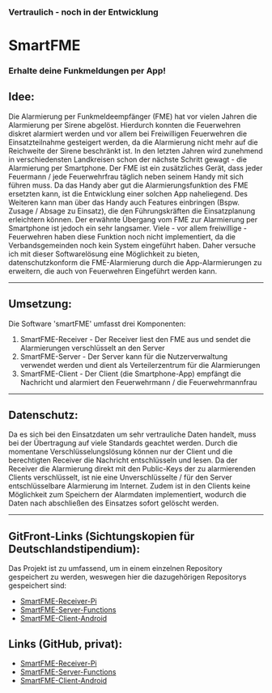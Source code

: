 ### Vertraulich - noch in der Entwicklung
# SmartFME
### Erhalte deine Funkmeldungen per App!
  
## Idee:
Die Alarmierung per Funkmeldeempfänger (FME) hat vor vielen Jahren die Alarmierung per Sirene abgelöst. Hierdurch konnten die Feuerwehren diskret alarmiert werden und vor allem bei Freiwilligen Feuerwehren die Einsatzteilnahme gesteigert werden, da die Alarmierung nicht mehr auf die Reichweite der Sirene beschränkt ist. In den letzten Jahren wird zunehmend in verschiedensten Landkreisen schon der nächste Schritt gewagt - die Alarmierung per Smartphone.
Der FME ist ein zusätzliches Gerät, dass jeder Feuermann / jede Feuerwehrfrau täglich neben seinem Handy mit sich führen muss. Da das Handy aber gut die Alarmierungsfunktion des FME ersetzten kann, ist die Entwicklung einer solchen App naheliegend. Des Weiteren kann man über das Handy auch Features einbringen (Bspw. Zusage / Absage zu Einsatz), die den Führungskräften die Einsatzplanung erleichtern können.
Der erwähnte Übergang vom FME zur Alarmierung per Smartphone ist jedoch ein sehr langsamer. Viele - vor allem freiwillige - Feuerwehren haben diese Funktion noch nicht implementiert, da die Verbandsgemeinden noch kein System eingeführt haben. Daher versuche ich mit dieser Softwarelösung eine Möglichkeit zu bieten, datenschutzkonform die FME-Alarmierung durch die App-Alarmierungen zu erweitern, die auch von Feuerwehren Eingeführt werden kann.

---

## Umsetzung:
Die Software 'smartFME' umfasst drei Komponenten:  
1.  SmartFME-Receiver - Der Receiver liest den FME aus und sendet die Alarmierungen verschlüsselt an den Server
3.  SmartFME-Server - Der Server kann für die Nutzerverwaltung verwendet werden und dient als Verteilerzentrum für die Alarmierungen
4.  SmartFME-Client - Der Client (die Smartphone-App) empfängt die Nachricht und alarmiert den Feuerwehrmann / die Feuerwehrmannfrau

---

## Datenschutz:
Da es sich bei den Einsatzdaten um sehr vertrauliche Daten handelt, muss bei der Übertragung auf viele Standards geachtet werden. Durch die momentane Verschlüsselungslösung können nur der Client und die berechtigten Receiver die Nachricht entschlüsseln und lesen. Da der Receiver die Alarmierung direkt mit den Public-Keys der zu alarmierenden Clients verschlüsselt, ist nie eine Unverschlüsselte / für den Server entschlüsselbare Alarmierung im Internet.
Zudem ist in den Clients keine Möglichkeit zum Speichern der Alarmdaten implementiert, wodurch die Daten nach abschließen des Einsatzes sofort gelöscht werden.

---


## GitFront-Links (Sichtungskopien für Deutschlandstipendium):
Das Projekt ist zu umfassend, um in einem einzelnen Repository gespeichert zu werden, weswegen hier die dazugehörigen Repositorys gespeichert sind:
- [SmartFME-Receiver-Pi](https://gitfront.io/r/henrihenr/U69mmxveg8f1/smartFME-Receiver-Pi-SK/)
- [SmartFME-Server-Functions](https://gitfront.io/r/henrihenr/qmhjGD8mLC8Z/SmartFME-Server-Functions-SK/)
- [SmartFME-Client-Android](https://gitfront.io/r/henrihenr/4HMiafy6bjdu/SmartFME-Client-Android-SK/)

## Links (GitHub, privat):
- [SmartFME-Receiver-Pi](https://github.com/Danmyrer/smartFME-Reciever-Pi)
- [SmartFME-Server-Functions](https://github.com/Danmyrer/SmartFME-Server-Functions)
- [SmartFME-Client-Android](https://github.com/Danmyrer/SmartFME-Client-Android)
